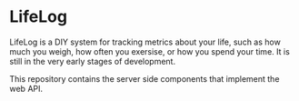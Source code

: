 # LifeLog

LifeLog is a DIY system for tracking metrics about your life, such as how much
you weigh, how often you exersise, or how you spend your time. It is still in
the very early stages of development.

This repository contains the server side components that implement the web API.

